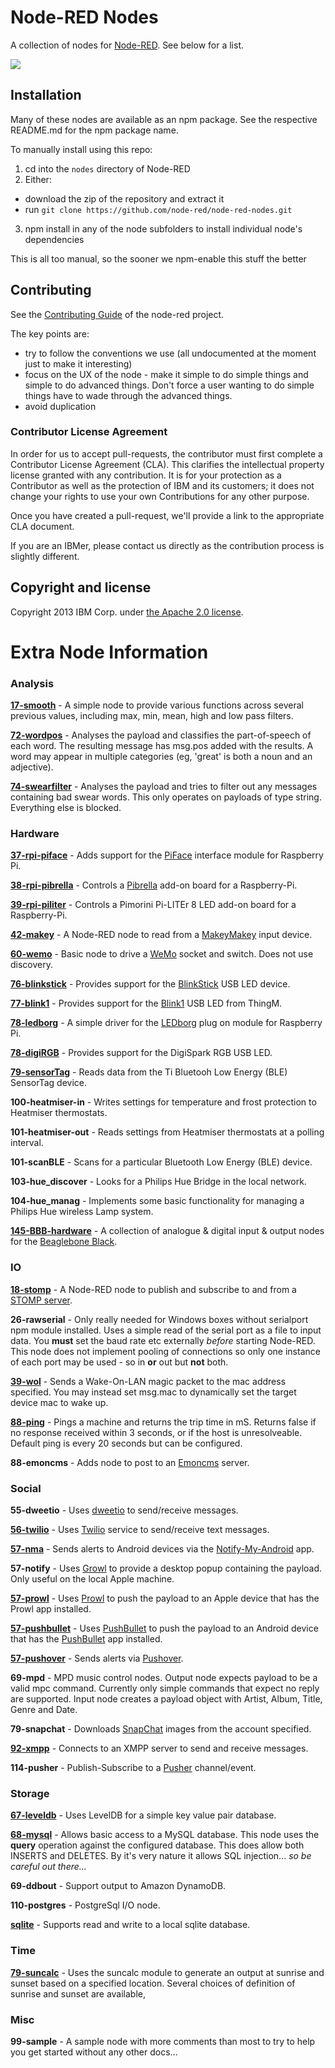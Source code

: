 # Node-RED Nodes

A collection of nodes for [Node-RED](http://nodered.org). See below for a list.

<img src="https://david-dm.org/node-red/node-red-nodes.png">

## Installation

Many of these nodes are available as an npm package. See the respective README.md for the npm package name. 

To manually install using this repo: 

1. cd into the `nodes` directory of Node-RED
2. Either:
  - download the zip of the repository and extract it
  - run `git clone https://github.com/node-red/node-red-nodes.git`
3. npm install in any of the node subfolders to install individual node's dependencies

This is all too manual, so the sooner we npm-enable this stuff the better

## Contributing

See the [Contributing Guide](https://github.com/node-red/node-red/blob/master/CONTRIBUTING.md) of the node-red project.

The key points are:
 - try to follow the conventions we use (all undocumented at the moment just to make it interesting)
 - focus on the UX of the node - make it simple to do simple things and simple to do advanced things. Don't
   force a user wanting to do simple things have to wade through the advanced things.
 - avoid duplication

### Contributor License Agreement

In order for us to accept pull-requests, the contributor must first complete
a Contributor License Agreement (CLA). This clarifies the intellectual
property license granted with any contribution. It is for your protection as a
Contributor as well as the protection of IBM and its customers; it does not
change your rights to use your own Contributions for any other purpose.

Once you have created a pull-request, we'll provide a link to the appropriate
CLA document.

If you are an IBMer, please contact us directly as the contribution process is
slightly different.


## Copyright and license

Copyright 2013 IBM Corp. under [the Apache 2.0 license](LICENSE).

# Extra Node Information

### Analysis

**[17-smooth](analysis/smooth)**  - A simple node to provide various functions across several previous values, including max, min, mean, high and low pass filters.

**[72-wordpos](analysis/wordpos)** - Analyses the payload and classifies the part-of-speech of each word. The resulting message has msg.pos added with the results. A word may appear in multiple categories (eg, 'great' is both a noun and an adjective).

**[74-swearfilter](analysis/swearfilter)** - Analyses the payload and tries to filter out any messages containing bad swear words. This only operates on payloads of type string. Everything else is blocked.

### Hardware

**[37-rpi-piface](hardware/PiFace)** - Adds support for the [PiFace](http://www.piface.org.uk/) interface module for Raspberry Pi.

**[38-rpi-pibrella](hardware/Pibrella)** - Controls a [Pibrella](http://pibrella.com/) add-on board for a Raspberry-Pi.

**[39-rpi-piliter](hardware/PiLiter)** - Controls a Pimorini Pi-LITEr 8 LED add-on board for a Raspberry-Pi.

**[42-makey](hardware/makey)** - A Node-RED node to read from a [MakeyMakey](http://www.makeymakey.com/) input device.

**[60-wemo](hardware/wemo)** - Basic node to drive a [WeMo](http://www.belkin.com/us/Products/home-automation/c/wemo-home-automation/) socket and switch. Does not use discovery.

**[76-blinkstick](hardware/blinkstick)** - Provides support for the [BlinkStick](http://www.blinkstick.com/) USB LED device.

**[77-blink1](hardware/blink1)** - Provides support for the [Blink1](http://blink1.thingm.com/) USB LED from ThingM.

**[78-ledborg](hardware/LEDborg)** - A simple driver for the [LEDborg](https://www.piborg.org/ledborg) plug on module for Raspberry Pi.

**[78-digiRGB](hardware/digiRGB)** - Provides support for the DigiSpark RGB USB LED.

**[79-sensorTag](hardware/sensorTag)** - Reads data from the Ti Bluetooh Low Energy (BLE) SensorTag device.

**100-heatmiser-in** - Writes settings for temperature and frost protection to Heatmiser thermostats.

**101-heatmiser-out** - Reads settings from Heatmiser thermostats at a polling interval.

**101-scanBLE** - Scans for a particular Bluetooth Low Energy (BLE) device.

**103-hue_discover** - Looks for a Philips Hue Bridge in the local network.

**104-hue_manag** - Implements some basic functionality for managing a Philips Hue wireless Lamp system.

**[145-BBB-hardware](hardware/BBB)** - A collection of analogue & digital input & output nodes for the [Beaglebone Black](http://beagleboard.org/black).

### IO

**[18-stomp](io/stomp)** - A Node-RED node to publish and subscribe to and from a [STOMP server](https://stomp.github.io/implementations.html#STOMP_Servers).

**26-rawserial** - Only really needed for Windows boxes without serialport npm module installed.
Uses a simple read of the serial port as a file to input data. You **must** set the baud rate etc externally *before* starting Node-RED. This node does not implement pooling of connections so only one instance of each port may be used - so in **or** out but **not** both.

**[39-wol](io/wol)** - Sends a Wake-On-LAN magic packet to the mac address specified. You may instead set msg.mac to dynamically set the target device mac to wake up.

**[88-ping](io/ping)** - Pings a machine and returns the trip time in mS. Returns false if no response received within 3 seconds, or if the host is unresolveable. Default ping is every 20 seconds but can be configured.

**88-emoncms** - Adds node to post to an [Emoncms](http://emoncms.org/) server.

### Social

**55-dweetio** - Uses [dweetio](https://dweet.io/) to send/receive messages.

**[56-twilio](social/twilio)** - Uses [Twilio](https://www.twilio.com/) service to send/receive text messages.

**[57-nma](social/nma)** - Sends alerts to Android devices via the [Notify-My-Android](http://www.notifymyandroid.com/) app.

**57-notify** - Uses [Growl](http://growl.info/) to provide a desktop popup containing the payload. Only useful on the local Apple machine.

**[57-prowl](social/prowl)** - Uses [Prowl](http://www.prowlapp.com/) to push the payload to an Apple device that has the Prowl app installed.

**[57-pushbullet](social/pushbullet)** - Uses [PushBullet](https://www.pushbullet.com/) to push the payload to an Android device that has the [PushBullet](https://www.pushbullet.com/) app installed.

**[57-pushover](social/pushover)** - Sends alerts via [Pushover](https://pushover.net/).

**69-mpd** - MPD music control nodes. Output node expects payload to be a valid mpc command. Currently only simple commands that expect no reply are supported. Input node creates a payload object with Artist, Album, Title, Genre and Date.

**79-snapchat** - Downloads [SnapChat](https://www.snapchat.com/) images from the account specified.

**[92-xmpp](social/xmpp)** - Connects to an XMPP server to send and receive messages.

**114-pusher** - Publish-Subscribe to a [Pusher](http://pusher.com/) channel/event.

### Storage

**[67-leveldb](storage/leveldb)** - Uses LevelDB for a simple key value pair database.

**[68-mysql](storage/mysql)** - Allows basic access to a MySQL database. This node uses the **query** operation against the configured database. This does allow both INSERTS and DELETES. By it's very nature it allows SQL injection... *so be careful out there...*

**69-ddbout** - Support output to Amazon DynamoDB.

**110-postgres** - PostgreSql I/O node.

**[sqlite](storage/sqlite)** - Supports read and write to a local sqlite database.

### Time

**[79-suncalc](time)** - Uses the suncalc module to generate an output at sunrise and sunset based on a specified location. Several choices of definition of sunrise and sunset are available,

### Misc

**99-sample** - A sample node with more comments than most to try to help you get started without any other docs...
